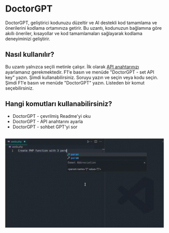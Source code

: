 # DoctorGPT

DoctorGPT, geliştirici kodunuzu düzeltir ve AI destekli kod tamamlama ve önerilerini kodlama ortamınıza getirir. Bu uzantı, kodunuzun bağlamına göre akıllı öneriler, kısayollar ve kod tamamlamaları sağlayarak kodlama deneyiminizi geliştirir.

## Nasıl kullanılır?

Bu uzantı yalnızca seçili metinle çalışır. İlk olarak [API anahtarınızı](https://platform.openai.com/api-keys) ayarlamanız gerekmektedir. F1'e basın ve menüde "DoctorGPT - set API key" yazın. Şimdi kullanabilirsiniz. Soruyu yazın ve seçin veya kodu seçin. Şimdi F1'e basın ve menüde "DoctorGPT" yazın. Listeden bir komut seçebilirsiniz.

## Hangi komutları kullanabilirsiniz?

- DoctorGPT - çevrilmiş Readme'yi oku
- DoctorGPT - API anahtarını ayarla
- DoctorGPT - sohbet GPT'yi sor

##

[![Vscode uzantısı](/translations/demo.gif 'Vscode uzantısı demosu')](https://learnwithyan.com)

#
